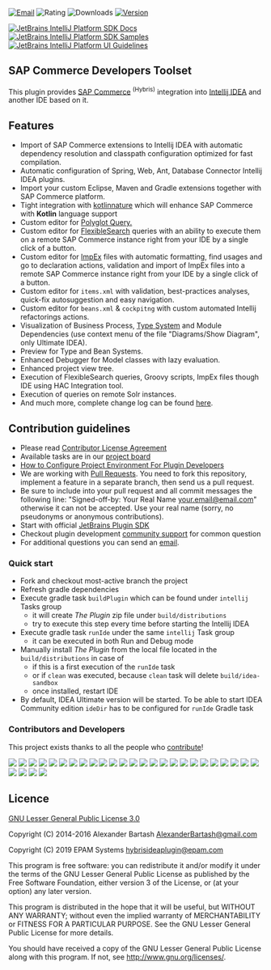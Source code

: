 [![Email](https://img.shields.io/badge/Help-Contact%20us-blue)](mailto:hybrisideaplugin@epam.com)
![Rating](https://img.shields.io/jetbrains/plugin/r/rating/12867-sap-commerce-developers-toolset)
![Downloads](https://img.shields.io/jetbrains/plugin/d/12867-sap-commerce-developers-toolset)
[![Version](https://img.shields.io/jetbrains/plugin/v/12867-sap-commerce-developers-toolset)](https://plugins.jetbrains.com/plugin/12867-sap-commerce-developers-toolset)

[![JetBrains IntelliJ Platform SDK Docs](https://jb.gg/badges/docs.svg)](https://plugins.jetbrains.com/docs/intellij)
[![JetBrains IntelliJ Platform SDK Samples](https://img.shields.io/badge/JB-SDK%20samples-lightgreen)](https://github.com/JetBrains/intellij-sdk-code-samples)
[![JetBrains IntelliJ Platform UI Guidelines](https://img.shields.io/badge/JB-UI%20Guidelines-lightgreen)](https://jetbrains.github.io/ui/)

## SAP Commerce Developers Toolset ##

<!-- Plugin description -->
This plugin provides [SAP Commerce](https://www.sap.com/products/crm/e-commerce-platforms.html) <sup>(Hybris)</sup> integration into [Intellij IDEA](https://www.jetbrains.com/idea/) and another IDE based on it.

## Features

- Import of SAP Commerce extensions to Intellij IDEA with automatic dependency resolution and classpath configuration optimized for fast compilation.
- Automatic configuration of Spring, Web, Ant, Database Connector Intellij IDEA plugins.
- Import your custom Eclipse, Maven and Gradle extensions together with SAP Commerce platform.
- Tight integration with [kotlinnature](https://github.com/mlytvyn/kotlinnature) which will enhance SAP Commerce with **Kotlin** language support
- Custom editor for [Polyglot Query.](https://help.sap.com/docs/SAP_COMMERCE/d0224eca81e249cb821f2cdf45a82ace/651d603ed81247c2be1708f22baed11b.html)
- Custom editor for [FlexibleSearch](https://help.sap.com/docs/SAP_COMMERCE/d0224eca81e249cb821f2cdf45a82ace/8bc399c186691014b8fce25e96614547.html) queries with an ability to execute them on a remote SAP Commerce instance right from your IDE by a single click of a button.
- Custom editor for [ImpEx](https://help.sap.com/docs/SAP_COMMERCE/d0224eca81e249cb821f2cdf45a82ace/8bee24e986691014b97bcd2c7e6ff732.html) files with automatic formatting, find usages and go to declaration actions, validation and import of ImpEx files into a remote SAP Commerce instance right from your IDE by a single click of a button.
- Custom editor for `items.xml` with validation, best-practices analyses, quick-fix autosuggestion and easy navigation.
- Custom editor for `beans.xml` & `cockpitng` with custom automated Intellij refactorings actions.
- Visualization of Business Process, [Type System](https://github.com/epam/sap-commerce-intellij-idea-plugin/blob/main/docs%2FLEGEND_TYPE_SYSTEM_DIAGRAM.md) and Module Dependencies (use context menu of the file "Diagrams/Show Diagram", only Ultimate IDEA).
- Preview for Type and Bean Systems.
- Enhanced Debugger for Model classes with lazy evaluation.
- Enhanced project view tree.
- Execution of FlexibleSearch queries, Groovy scripts, ImpEx files though IDE using HAC Integration tool.
- Execution of queries on remote Solr instances.
- And much more, complete change log can be found [here](https://github.com/epam/sap-commerce-intellij-idea-plugin/blob/main/CHANGELOG.md).

## Contribution guidelines ##

* Please read [Contributor License Agreement](https://developercertificate.org)
* Available tasks are in our [project board](https://github.com/epam/sap-commerce-intellij-idea-plugin/projects/1) 
* [How to Configure Project Environment For Plugin Developers](https://www.jetbrains.org/intellij/sdk/docs/basics/getting_started/setting_up_environment.html)
* We are working with [Pull Requests](https://help.github.com/articles/about-pull-requests/). You need to fork this repository, implement a feature in a separate branch, then send us a pull request.
* Be sure to include into your pull request and all commit messages the following line: "Signed-off-by: Your Real Name your.email@email.com" otherwise it can not be accepted. Use your real name (sorry, no pseudonyms or anonymous contributions).
* Start with official [JetBrains Plugin SDK](https://plugins.jetbrains.com/docs/intellij)
* Checkout plugin development [community support](https://intellij-support.jetbrains.com/hc/en-us/community/topics/200366979-IntelliJ-IDEA-Open-API-and-Plugin-Development) for common question
* For additional questions you can send an [email](mailto:hybrisideaplugin@epam.com).

<!-- Plugin description end -->

### Quick start ##

* Fork and checkout most-active branch the project
* Refresh gradle dependencies
* Execute gradle task `buildPlugin` which can be found under `intellij` Tasks group
  * it will create <i>The Plugin</i> zip file under `build/distributions`
  * try to execute this step every time before starting the Intellij IDEA
* Execute gradle task `runIde` under the same `intellij` Task group
  * it can be executed in both Run and Debug mode
* Manually install <i>The Plugin</i> from the local file located in the `build/distributions` in case of
  * if this is a first execution of the `runIde` task
  * or if `clean` was executed, because `clean` task will delete `build/idea-sandbox`
  * once installed, restart IDE
* By default, IDEA Ultimate version will be started. To be able to start IDEA Community edition `ideDir` has to be configured for `runIde` Gradle task

### Contributors and Developers

This project exists thanks to all the people who <a href="https://github.com/epam/sap-commerce-intellij-idea-plugin/graphs/contributors" target="_blank">contribute</a>!

<img src="https://img.shields.io/badge/-Alexander%20Bartash-grey"/> <img src="https://img.shields.io/badge/-Vlad%20Bozhenok-grey"/> 
<img src="https://img.shields.io/badge/-Martin%20Zdarsky--Jones-grey"/> <img src="https://img.shields.io/badge/-Alexander%20Nosov-grey"/>
<img src="https://img.shields.io/badge/-Eugene%20Kudelevsky-grey"/> <img src="https://img.shields.io/badge/-Cristian%20Caprar-grey"/>
<img src="https://img.shields.io/badge/-Daniel%20Carter-grey"/> <img src="https://img.shields.io/badge/-Oleksandr%20Mishchuk-grey"/>
<img src="https://img.shields.io/badge/-Michael%20Golubev-grey"/> <img src="https://img.shields.io/badge/-Nicko%20Cadell-grey"/>
<img src="https://img.shields.io/badge/-Dan%20Wanigasekera-grey"/> <img src="https://img.shields.io/badge/-Markus%20Priegl-grey"/>
<img src="https://img.shields.io/badge/-Sergei%20Aksenenko-grey"/> <img src="https://img.shields.io/badge/-Roger%20Ye-grey"/>
<img src="https://img.shields.io/badge/-Hector%20Longarte-grey"/> <img src="https://img.shields.io/badge/-Fabian%20Necci-grey"/>
<img src="https://img.shields.io/badge/-Markus%20Perndorfer-grey"/> <img src="https://img.shields.io/badge/-FAIR%20Consulting%20Group-grey"/>
<img src="https://img.shields.io/badge/-Mykyta%20Kostiuk-grey"/> <img src="https://img.shields.io/badge/-Dmytro%20Lytvynenko-grey"/>
<img src="https://img.shields.io/badge/-Oleksandr%20Shkurat-grey"/> <img src="https://img.shields.io/badge/-Maxim%20Bilohay-grey"/>
<img src="https://img.shields.io/badge/-Eugene%20Koryakin-grey"/> <img src="https://img.shields.io/badge/-Yevhenii%20Koshevyi-grey"/>
<img src="https://img.shields.io/badge/-Mykhailo%20Lytvyn-grey"/> <img src="https://img.shields.io/badge/-Viktors%20Jengovatovs-grey"/>
<img src="https://img.shields.io/badge/-Rustam%20Burmenskyi-grey"/> <img src="https://img.shields.io/badge/-Oleksandr%20Dihtiar-grey"/>
<img src="https://img.shields.io/badge/-Andrei%20Lisetskii-grey"/>

## Licence ##
[GNU Lesser General Public License 3.0](https://www.gnu.org/licenses/)

Copyright (C) 2014-2016 Alexander Bartash <AlexanderBartash@gmail.com>

Copyright (C) 2019 EPAM Systems <hybrisideaplugin@epam.com>

This program is free software: you can redistribute it and/or modify
it under the terms of the GNU Lesser General Public License as
published by the Free Software Foundation, either version 3 of the
License, or (at your option) any later version.

This program is distributed in the hope that it will be useful,
but WITHOUT ANY WARRANTY; without even the implied warranty of
MERCHANTABILITY or FITNESS FOR A PARTICULAR PURPOSE.
See the GNU Lesser General Public License for more details.

You should have received a copy of the GNU Lesser General Public License
along with this program. If not, see <http://www.gnu.org/licenses/>.
